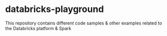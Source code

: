 # databricks-playground

This repository contains different code samples & other examples related to the Databricks platform & Spark
